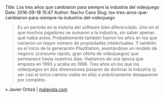 Title: Los tres años que cambiaron para siempre la industria del videojuego
Date: 2016-09-18 15:47
Author: Nacho Cano
Slug: los-tres-anos-que-cambiaron-para-siempre-la-industria-del-videojuego

> Es un periodo en la historia del software bien diferenciado. Uno en el que
> muchos jugadores se sumaron a la industria, sin saber apenas qué había
> antes. Probablemente también fueron los años en los que nacieron un mayor
> número de propiedades intelectuales. Y también es el inicio de la
> generación PlayStation, asentándose un modelo de negocio (consumo rápido,
> gran oferta de videojuegos) que permanece hasta nuestros días. Hablamos de
> una época que empieza en 1993 y acaba en 1996. Tres años en los que los
> videojuegos en dos dimensiones pasaron de dominar la industria (y ser casi
> el único camino viable en ella) a prácticamente desaparecer por completo.

» Javier Ortizá | [malavida.com][]

  [malavida.com]: http://www.malavida.com/es/analisis/los-tres-anos-que-cambiaron-para-siempre-la-industria-del-videojuego-006216
    "Los tres años que cambiaron para siempre la industria del videojuego"
